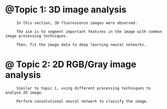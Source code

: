 # @Topic 1: 3D image analysis 
         In this section, 3D fluorescence images were observed. 
   
         The aim is to segment important features in the image with common image processing techniques. 
   
         Then, fit the image data to deep learning neural networks. 
   
# @ Topic 2: 2D RGB/Gray image analysis
         Similar to topic 1, using different processing techniques to analyse 2D image. 

         Perform convolutional neural network to classify the image. 
   
